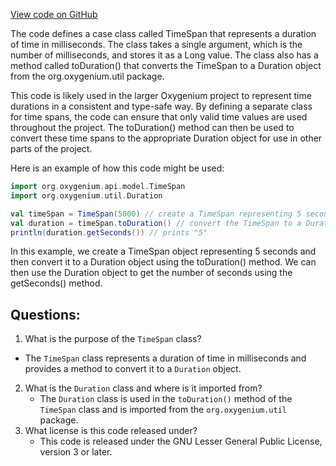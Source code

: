 [View code on GitHub](https://github.com/oxygenium/oxygenium/api/src/main/scala/org/oxygenium/api/model/TimeSpan.scala)

The code defines a case class called TimeSpan that represents a duration of time in milliseconds. The class takes a single argument, which is the number of milliseconds, and stores it as a Long value. The class also has a method called toDuration() that converts the TimeSpan to a Duration object from the org.oxygenium.util package.

This code is likely used in the larger Oxygenium project to represent time durations in a consistent and type-safe way. By defining a separate class for time spans, the code can ensure that only valid time values are used throughout the project. The toDuration() method can then be used to convert these time spans to the appropriate Duration object for use in other parts of the project.

Here is an example of how this code might be used:

```scala
import org.oxygenium.api.model.TimeSpan
import org.oxygenium.util.Duration

val timeSpan = TimeSpan(5000) // create a TimeSpan representing 5 seconds
val duration = timeSpan.toDuration() // convert the TimeSpan to a Duration object
println(duration.getSeconds()) // prints "5"
```

In this example, we create a TimeSpan object representing 5 seconds and then convert it to a Duration object using the toDuration() method. We can then use the Duration object to get the number of seconds using the getSeconds() method.
## Questions: 
 1. What is the purpose of the `TimeSpan` class?
   - The `TimeSpan` class represents a duration of time in milliseconds and provides a method to convert it to a `Duration` object.
2. What is the `Duration` class and where is it imported from?
   - The `Duration` class is used in the `toDuration()` method of the `TimeSpan` class and is imported from the `org.oxygenium.util` package.
3. What license is this code released under?
   - This code is released under the GNU Lesser General Public License, version 3 or later.